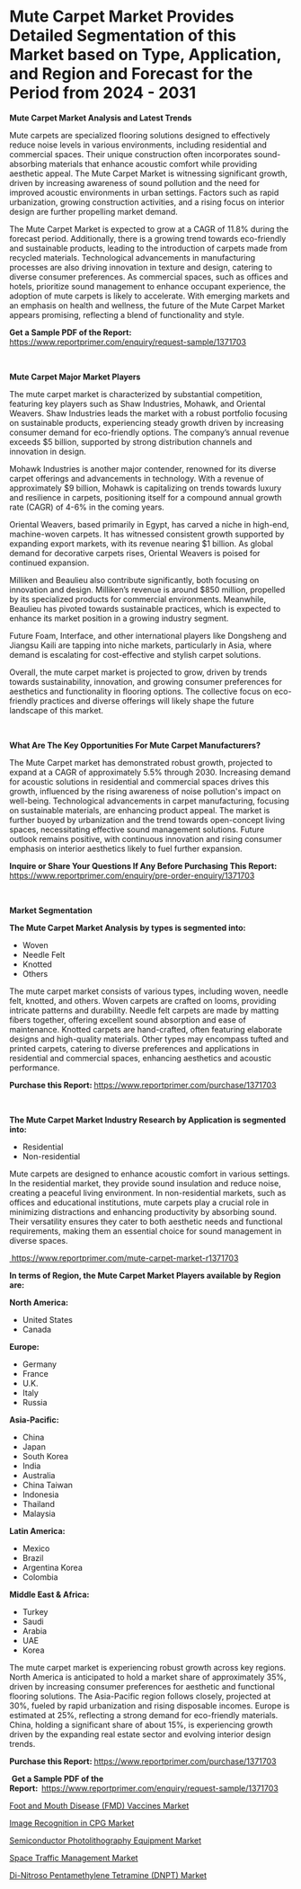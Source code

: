 <p><h1>Mute Carpet Market Provides Detailed Segmentation of this Market based on Type, Application, and Region and Forecast for the Period from 2024 - 2031</h1></p><p><strong>Mute Carpet Market Analysis and Latest Trends</strong></p>
<p><p>Mute carpets are specialized flooring solutions designed to effectively reduce noise levels in various environments, including residential and commercial spaces. Their unique construction often incorporates sound-absorbing materials that enhance acoustic comfort while providing aesthetic appeal. The Mute Carpet Market is witnessing significant growth, driven by increasing awareness of sound pollution and the need for improved acoustic environments in urban settings. Factors such as rapid urbanization, growing construction activities, and a rising focus on interior design are further propelling market demand.</p><p>The Mute Carpet Market is expected to grow at a CAGR of 11.8% during the forecast period. Additionally, there is a growing trend towards eco-friendly and sustainable products, leading to the introduction of carpets made from recycled materials. Technological advancements in manufacturing processes are also driving innovation in texture and design, catering to diverse consumer preferences. As commercial spaces, such as offices and hotels, prioritize sound management to enhance occupant experience, the adoption of mute carpets is likely to accelerate. With emerging markets and an emphasis on health and wellness, the future of the Mute Carpet Market appears promising, reflecting a blend of functionality and style.</p></p>
<p><strong>Get a Sample PDF of the Report:&nbsp;</strong> <a href="https://www.reportprimer.com/enquiry/request-sample/1371703">https://www.reportprimer.com/enquiry/request-sample/1371703</a></p>
<p>&nbsp;</p>
<p><strong>Mute Carpet Major Market Players</strong></p>
<p><p>The mute carpet market is characterized by substantial competition, featuring key players such as Shaw Industries, Mohawk, and Oriental Weavers. Shaw Industries leads the market with a robust portfolio focusing on sustainable products, experiencing steady growth driven by increasing consumer demand for eco-friendly options. The company’s annual revenue exceeds $5 billion, supported by strong distribution channels and innovation in design.</p><p>Mohawk Industries is another major contender, renowned for its diverse carpet offerings and advancements in technology. With a revenue of approximately $9 billion, Mohawk is capitalizing on trends towards luxury and resilience in carpets, positioning itself for a compound annual growth rate (CAGR) of 4-6% in the coming years.</p><p>Oriental Weavers, based primarily in Egypt, has carved a niche in high-end, machine-woven carpets. It has witnessed consistent growth supported by expanding export markets, with its revenue nearing $1 billion. As global demand for decorative carpets rises, Oriental Weavers is poised for continued expansion.</p><p>Milliken and Beaulieu also contribute significantly, both focusing on innovation and design. Milliken’s revenue is around $850 million, propelled by its specialized products for commercial environments. Meanwhile, Beaulieu has pivoted towards sustainable practices, which is expected to enhance its market position in a growing industry segment.</p><p>Future Foam, Interface, and other international players like Dongsheng and Jiangsu Kaili are tapping into niche markets, particularly in Asia, where demand is escalating for cost-effective and stylish carpet solutions.</p><p>Overall, the mute carpet market is projected to grow, driven by trends towards sustainability, innovation, and growing consumer preferences for aesthetics and functionality in flooring options. The collective focus on eco-friendly practices and diverse offerings will likely shape the future landscape of this market.</p></p>
<p>&nbsp;</p>
<p><strong>What Are The Key Opportunities For Mute Carpet Manufacturers?</strong></p>
<p><p>The Mute Carpet market has demonstrated robust growth, projected to expand at a CAGR of approximately 5.5% through 2030. Increasing demand for acoustic solutions in residential and commercial spaces drives this growth, influenced by the rising awareness of noise pollution's impact on well-being. Technological advancements in carpet manufacturing, focusing on sustainable materials, are enhancing product appeal. The market is further buoyed by urbanization and the trend towards open-concept living spaces, necessitating effective sound management solutions. Future outlook remains positive, with continuous innovation and rising consumer emphasis on interior aesthetics likely to fuel further expansion.</p></p>
<p><strong>Inquire or Share Your Questions If Any Before Purchasing This Report:</strong> <a href="https://www.reportprimer.com/enquiry/pre-order-enquiry/1371703">https://www.reportprimer.com/enquiry/pre-order-enquiry/1371703</a></p>
<p>&nbsp;</p>
<p><strong>Market Segmentation</strong></p>
<p><strong>The Mute Carpet Market Analysis by types is segmented into:</strong></p>
<p><ul><li>Woven</li><li>Needle Felt</li><li>Knotted</li><li>Others</li></ul></p>
<p><p>The mute carpet market consists of various types, including woven, needle felt, knotted, and others. Woven carpets are crafted on looms, providing intricate patterns and durability. Needle felt carpets are made by matting fibers together, offering excellent sound absorption and ease of maintenance. Knotted carpets are hand-crafted, often featuring elaborate designs and high-quality materials. Other types may encompass tufted and printed carpets, catering to diverse preferences and applications in residential and commercial spaces, enhancing aesthetics and acoustic performance.</p></p>
<p><strong>Purchase this Report:&nbsp;</strong><a href="https://www.reportprimer.com/purchase/1371703">https://www.reportprimer.com/purchase/1371703</a></p>
<p>&nbsp;</p>
<p><strong>The Mute Carpet Market Industry Research by Application is segmented into:</strong></p>
<p><ul><li>Residential</li><li>Non-residential</li></ul></p>
<p><p>Mute carpets are designed to enhance acoustic comfort in various settings. In the residential market, they provide sound insulation and reduce noise, creating a peaceful living environment. In non-residential markets, such as offices and educational institutions, mute carpets play a crucial role in minimizing distractions and enhancing productivity by absorbing sound. Their versatility ensures they cater to both aesthetic needs and functional requirements, making them an essential choice for sound management in diverse spaces.</p></p>
<p><a href="https://www.reportprimer.com/mute-carpet-market-r1371703">&nbsp;https://www.reportprimer.com/mute-carpet-market-r1371703</a></p>
<p><strong>In terms of Region, the Mute Carpet Market Players available by Region are:</strong></p>
<p>
    <p> <strong> North America: </strong>
        <ul>
            <li>United States</li>
            <li>Canada</li>
        </ul>
        </p> 
    <p> <strong> Europe: </strong>
        <ul>
            <li>Germany</li>
            <li>France</li>
            <li>U.K.</li>
            <li>Italy</li>
            <li>Russia</li>
        </ul>
        </p> 
    <p> <strong> Asia-Pacific: </strong>
        <ul>
            <li>China</li>
            <li>Japan</li>
            <li>South Korea</li>
            <li>India</li>
            <li>Australia</li>
            <li>China Taiwan</li>
            <li>Indonesia</li>
            <li>Thailand</li>
            <li>Malaysia</li>
        </ul>
        </p> 
    <p> <strong> Latin America: </strong>
        <ul>
            <li>Mexico</li>
            <li>Brazil</li>
            <li>Argentina Korea</li>
            <li>Colombia</li>
        </ul>
        </p> 
    <p> <strong> Middle East & Africa: </strong>
        <ul>
            <li>Turkey</li>
            <li>Saudi</li>
            <li>Arabia</li>
            <li>UAE</li>
            <li>Korea</li>
        </ul>
    </p>
    </p>
<p><p>The mute carpet market is experiencing robust growth across key regions. North America is anticipated to hold a market share of approximately 35%, driven by increasing consumer preferences for aesthetic and functional flooring solutions. The Asia-Pacific region follows closely, projected at 30%, fueled by rapid urbanization and rising disposable incomes. Europe is estimated at 25%, reflecting a strong demand for eco-friendly materials. China, holding a significant share of about 15%, is experiencing growth driven by the expanding real estate sector and evolving interior design trends.</p></p>
<p><strong>Purchase this Report: </strong><a href="https://www.reportprimer.com/purchase/1371703">https://www.reportprimer.com/purchase/1371703</a></p>
<p>&nbsp;<strong>Get a Sample PDF of the Report:&nbsp;&nbsp;</strong><a href="https://www.reportprimer.com/enquiry/request-sample/1371703">https://www.reportprimer.com/enquiry/request-sample/1371703</a></p>
<p><strong></strong></p>
<p><p><a href="https://medium.com/@alexandrafox88/insights-into-the-foot-and-mouth-disease-fmd-vaccines-market-size-which-is-expanding-with-a-9-8-4548c9b51d6c?postPublishedType=repub">Foot and Mouth Disease (FMD) Vaccines Market</a></p><p><a href="https://www.linkedin.com/pulse/market-trends-global-image-recognition-cpg-forecast-analysis-qp5me?trackingId=4B7VFOwJTxe1yw1phCHRrw%3D%3D">Image Recognition in CPG Market</a></p><p><a href="https://medium.com/@alexandrafox88/global-semiconductor-photolithography-equipment-market-size-is-expected-to-reach-at-a-cagr-of-12-1-31c92e967f14">Semiconductor Photolithography Equipment Market</a></p><p><a href="https://www.linkedin.com/pulse/global-space-traffic-management-market-status-2024-2031-if58e?trackingId=w1D2zLo5TW%2BoTyteiLHvJA%3D%3D">Space Traffic Management Market</a></p><p><a href="https://issuu.com/reportprime-2/docs/di-nitroso-pentamethylene-tetramine_44c9d3d2423de6">Di-Nitroso Pentamethylene Tetramine (DNPT) Market</a></p></p>
